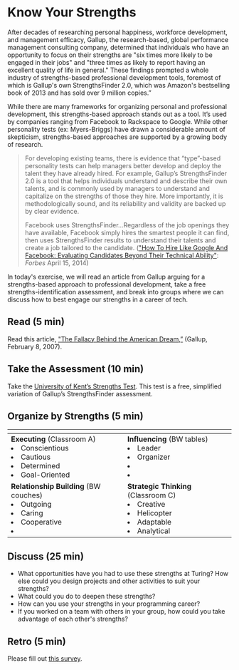 # Know Your Strengths

After decades of researching personal happiness, workforce development, and management efficacy, Gallup, the research-based, global performance management consulting company, determined that individuals who have an opportunity to focus on their strengths are "six times more likely to be engaged in their jobs" and "three times as likely to report having an excellent quality of life in general." These findings prompted a whole industry of strengths-based professional development tools, foremost of which is Gallup's own StrengthsFinder 2.0, which was Amazon's bestselling book of 2013 and has sold over 9 million copies.”

While there are many frameworks for organizing personal and professional development, this strengths-based approach stands out as a tool. It’s used by companies ranging from Facebook to Rackspace to Google. While other personality tests (ex: Myers-Briggs) have drawn a considerable amount of skepticism, strengths-based approaches are supported by a growing body of research.

>For developing existing teams, there is evidence that “type”-based  personality tests can help managers better develop and deploy the talent they have already hired. For example, Gallup’s StrengthsFinder 2.0 is a tool that helps individuals understand and describe their own talents, and is commonly used by managers to understand and capitalize on the strengths of those they hire. More importantly, it is methodologically sound, and its reliability and validity are backed up by clear evidence.
>
>Facebook uses StrengthsFinder...Regardless of the job openings they have available, Facebook simply hires the smartest people it can find, then uses StrengthsFinder results to understand their talents and create a job tailored to the candidate. (["How To Hire Like Google And Facebook: Evaluating Candidates Beyond Their Technical Ability"](http://www.forbes.com/sites/ashoka/2014/04/15/how-to-hire-like-google-and-facebook-evaluating-candidates-beyond-their-technical-ability/#3f6a8f814f15): _Forbes_ April 15, 2014)

In today's exercise, we will read an article from Gallup arguing for a strengths-based approach to professional development, take a free strengths-identification assessment, and break into groups where we can discuss how to best engage our strengths in a career of tech.

## Read (5 min)
Read this article, ["The Fallacy Behind the American Dream,”](
http://www.gallup.com/businessjournal/26278/fallacy-behind-american-dream.aspx) (Gallup, February 8, 2007).

## Take the Assessment (10 min)
Take the [University of Kent’s Strengths Test](https://www.kent.ac.uk/careers/Choosing/strengths.htm). This test is a free, simplified variation of Gallup’s StrengthsFinder assessment.

## Organize by Strengths (5 min)
| []()        | []()           |
| ------------- |-------------|
| **Executing** (Classroom A) <li>Conscientious</li><li>Cautious</li><li>Determined</li><li>Goal-Oriented</li> | **Influencing** (BW tables) <li>Leader</li><li>Organizer</li><li></li><li></li>  |
| **Relationship Building** (BW couches) <li>Outgoing</li><li>Caring</li><li>Cooperative</li><li></li>| **Strategic Thinking** (Classroom C) <li>Creative</li><li>Helicopter</li><li>Adaptable</li><li>Analytical</li> |

## Discuss (25 min)
- What opportunities have you had to use these strengths at Turing? How else could you design projects and other activities to suit your strengths?
- What could you do to deepen these strengths?
- How can you use your strengths in your programming career?
- If you worked on a team with others in your group, how could you take advantage of each other's strengths?

## Retro (5 min)
Please fill out [this survey](http://goo.gl/forms/HslsACu8vBCyoSW42).
